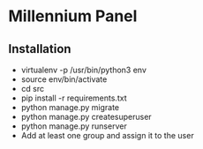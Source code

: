 # Millennium Panel

## Installation
* virtualenv -p /usr/bin/python3 env
* source env/bin/activate
* cd src
* pip install -r requirements.txt
* python manage.py migrate
* python manage.py createsuperuser
* python manage.py runserver
* Add at least one group and assign it to the user
